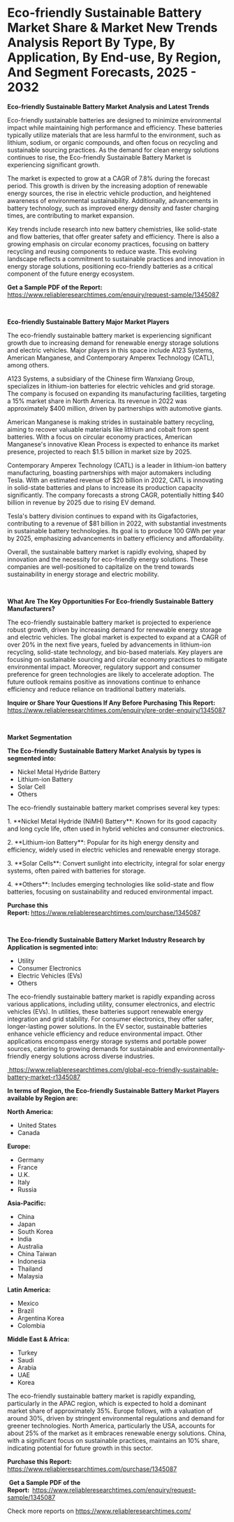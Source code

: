 <p><h1>Eco-friendly Sustainable Battery Market Share & Market New Trends Analysis Report By Type, By Application, By End-use, By Region, And Segment Forecasts, 2025 - 2032</h1></p><p><strong>Eco-friendly Sustainable Battery Market Analysis and Latest Trends</strong></p>
<p><p>Eco-friendly sustainable batteries are designed to minimize environmental impact while maintaining high performance and efficiency. These batteries typically utilize materials that are less harmful to the environment, such as lithium, sodium, or organic compounds, and often focus on recycling and sustainable sourcing practices. As the demand for clean energy solutions continues to rise, the Eco-friendly Sustainable Battery Market is experiencing significant growth.</p><p>The market is expected to grow at a CAGR of 7.8% during the forecast period. This growth is driven by the increasing adoption of renewable energy sources, the rise in electric vehicle production, and heightened awareness of environmental sustainability. Additionally, advancements in battery technology, such as improved energy density and faster charging times, are contributing to market expansion. </p><p>Key trends include research into new battery chemistries, like solid-state and flow batteries, that offer greater safety and efficiency. There is also a growing emphasis on circular economy practices, focusing on battery recycling and reusing components to reduce waste. This evolving landscape reflects a commitment to sustainable practices and innovation in energy storage solutions, positioning eco-friendly batteries as a critical component of the future energy ecosystem.</p></p>
<p><strong>Get a Sample PDF of the Report:&nbsp;</strong> <a href="https://www.reliableresearchtimes.com/enquiry/request-sample/1345087?utm_campaign=3542&utm_medium=2&utm_source=Github&utm_content=ia&utm_term=07042025&utm_id=eco-friendly-sustainable-battery">https://www.reliableresearchtimes.com/enquiry/request-sample/1345087</a></p>
<p>&nbsp;</p>
<p><strong>Eco-friendly Sustainable Battery Major Market Players</strong></p>
<p><p>The eco-friendly sustainable battery market is experiencing significant growth due to increasing demand for renewable energy storage solutions and electric vehicles. Major players in this space include A123 Systems, American Manganese, and Contemporary Amperex Technology (CATL), among others.</p><p>A123 Systems, a subsidiary of the Chinese firm Wanxiang Group, specializes in lithium-ion batteries for electric vehicles and grid storage. The company is focused on expanding its manufacturing facilities, targeting a 15% market share in North America. Its revenue in 2022 was approximately $400 million, driven by partnerships with automotive giants.</p><p>American Manganese is making strides in sustainable battery recycling, aiming to recover valuable materials like lithium and cobalt from spent batteries. With a focus on circular economy practices, American Manganese's innovative Klean Process is expected to enhance its market presence, projected to reach $1.5 billion in market size by 2025.</p><p>Contemporary Amperex Technology (CATL) is a leader in lithium-ion battery manufacturing, boasting partnerships with major automakers including Tesla. With an estimated revenue of $20 billion in 2022, CATL is innovating in solid-state batteries and plans to increase its production capacity significantly. The company forecasts a strong CAGR, potentially hitting $40 billion in revenue by 2025 due to rising EV demand.</p><p>Tesla's battery division continues to expand with its Gigafactories, contributing to a revenue of $81 billion in 2022, with substantial investments in sustainable battery technologies. Its goal is to produce 100 GWh per year by 2025, emphasizing advancements in battery efficiency and affordability.</p><p>Overall, the sustainable battery market is rapidly evolving, shaped by innovation and the necessity for eco-friendly energy solutions. These companies are well-positioned to capitalize on the trend towards sustainability in energy storage and electric mobility.</p></p>
<p>&nbsp;</p>
<p><strong>What Are The Key Opportunities For Eco-friendly Sustainable Battery Manufacturers?</strong></p>
<p><p>The eco-friendly sustainable battery market is projected to experience robust growth, driven by increasing demand for renewable energy storage and electric vehicles. The global market is expected to expand at a CAGR of over 20% in the next five years, fueled by advancements in lithium-ion recycling, solid-state technology, and bio-based materials. Key players are focusing on sustainable sourcing and circular economy practices to mitigate environmental impact. Moreover, regulatory support and consumer preference for green technologies are likely to accelerate adoption. The future outlook remains positive as innovations continue to enhance efficiency and reduce reliance on traditional battery materials.</p></p>
<p><strong>Inquire or Share Your Questions If Any Before Purchasing This Report:</strong> <a href="https://www.reliableresearchtimes.com/enquiry/pre-order-enquiry/1345087?utm_campaign=3542&utm_medium=2&utm_source=Github&utm_content=ia&utm_term=07042025&utm_id=eco-friendly-sustainable-battery">https://www.reliableresearchtimes.com/enquiry/pre-order-enquiry/1345087</a></p>
<p>&nbsp;</p>
<p><strong>Market Segmentation</strong></p>
<p><strong>The Eco-friendly Sustainable Battery Market Analysis by types is segmented into:</strong></p>
<p><ul><li>Nickel Metal Hydride Battery</li><li>Lithium-ion Battery</li><li>Solar Cell</li><li>Others</li></ul></p>
<p><p>The eco-friendly sustainable battery market comprises several key types: </p><p>1. **Nickel Metal Hydride (NiMH) Battery**: Known for its good capacity and long cycle life, often used in hybrid vehicles and consumer electronics. </p><p>2. **Lithium-ion Battery**: Popular for its high energy density and efficiency, widely used in electric vehicles and renewable energy storage. </p><p>3. **Solar Cells**: Convert sunlight into electricity, integral for solar energy systems, often paired with batteries for storage. </p><p>4. **Others**: Includes emerging technologies like solid-state and flow batteries, focusing on sustainability and reduced environmental impact.</p></p>
<p><strong>Purchase this Report:&nbsp;</strong><a href="https://www.reliableresearchtimes.com/purchase/1345087?utm_campaign=3542&utm_medium=2&utm_source=Github&utm_content=ia&utm_term=07042025&utm_id=eco-friendly-sustainable-battery">https://www.reliableresearchtimes.com/purchase/1345087</a></p>
<p>&nbsp;</p>
<p><strong>The Eco-friendly Sustainable Battery Market Industry Research by Application is segmented into:</strong></p>
<p><ul><li>Utility</li><li>Consumer Electronics</li><li>Electric Vehicles (EVs)</li><li>Others</li></ul></p>
<p><p>The eco-friendly sustainable battery market is rapidly expanding across various applications, including utility, consumer electronics, and electric vehicles (EVs). In utilities, these batteries support renewable energy integration and grid stability. For consumer electronics, they offer safer, longer-lasting power solutions. In the EV sector, sustainable batteries enhance vehicle efficiency and reduce environmental impact. Other applications encompass energy storage systems and portable power sources, catering to growing demands for sustainable and environmentally-friendly energy solutions across diverse industries.</p></p>
<p><a href="https://www.reliableresearchtimes.com/global-eco-friendly-sustainable-battery-market-r1345087?utm_campaign=3542&utm_medium=2&utm_source=Github&utm_content=ia&utm_term=07042025&utm_id=eco-friendly-sustainable-battery">&nbsp;https://www.reliableresearchtimes.com/global-eco-friendly-sustainable-battery-market-r1345087</a></p>
<p><strong>In terms of Region, the Eco-friendly Sustainable Battery Market Players available by Region are:</strong></p>
<p>
    <p> <strong> North America: </strong>
        <ul>
            <li>United States</li>
            <li>Canada</li>
        </ul>
        </p> 
    <p> <strong> Europe: </strong>
        <ul>
            <li>Germany</li>
            <li>France</li>
            <li>U.K.</li>
            <li>Italy</li>
            <li>Russia</li>
        </ul>
        </p> 
    <p> <strong> Asia-Pacific: </strong>
        <ul>
            <li>China</li>
            <li>Japan</li>
            <li>South Korea</li>
            <li>India</li>
            <li>Australia</li>
            <li>China Taiwan</li>
            <li>Indonesia</li>
            <li>Thailand</li>
            <li>Malaysia</li>
        </ul>
        </p> 
    <p> <strong> Latin America: </strong>
        <ul>
            <li>Mexico</li>
            <li>Brazil</li>
            <li>Argentina Korea</li>
            <li>Colombia</li>
        </ul>
        </p> 
    <p> <strong> Middle East & Africa: </strong>
        <ul>
            <li>Turkey</li>
            <li>Saudi</li>
            <li>Arabia</li>
            <li>UAE</li>
            <li>Korea</li>
        </ul>
    </p>
    </p>
<p><p>The eco-friendly sustainable battery market is rapidly expanding, particularly in the APAC region, which is expected to hold a dominant market share of approximately 35%. Europe follows, with a valuation of around 30%, driven by stringent environmental regulations and demand for greener technologies. North America, particularly the USA, accounts for about 25% of the market as it embraces renewable energy solutions. China, with a significant focus on sustainable practices, maintains an 10% share, indicating potential for future growth in this sector.</p></p>
<p><strong>Purchase this Report: </strong><a href="https://www.reliableresearchtimes.com/purchase/1345087?utm_campaign=3542&utm_medium=2&utm_source=Github&utm_content=ia&utm_term=07042025&utm_id=eco-friendly-sustainable-battery">https://www.reliableresearchtimes.com/purchase/1345087</a></p>
<p>&nbsp;<strong>Get a Sample PDF of the Report:&nbsp;&nbsp;</strong><a href="https://www.reliableresearchtimes.com/enquiry/request-sample/1345087?utm_campaign=3542&utm_medium=2&utm_source=Github&utm_content=ia&utm_term=07042025&utm_id=eco-friendly-sustainable-battery">https://www.reliableresearchtimes.com/enquiry/request-sample/1345087</a></p>
<p><strong></strong></p>
<p>Check more reports on <a href="https://www.reliableresearchtimes.com/?utm_campaign=3542&utm_medium=2&utm_source=Github&utm_content=ia&utm_term=07042025&utm_id=eco-friendly-sustainable-battery">https://www.reliableresearchtimes.com/</a></p>